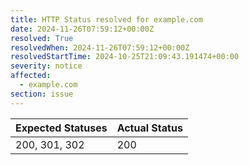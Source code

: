 ```yaml
---
title: HTTP Status resolved for example.com
date: 2024-11-26T07:59:12+00:00Z
resolved: True
resolvedWhen: 2024-11-26T07:59:12+00:00Z
resolvedStartTime: 2024-10-25T21:09:43.191474+00:00
severity: notice
affected:
  - example.com
section: issue
---
```


| Expected Statuses | Actual Status  |
|-------------------|----------------|
| 200, 301, 302 | 200 |
